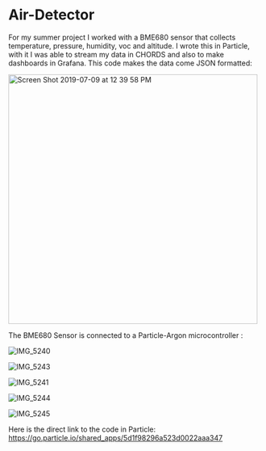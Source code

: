 # Air-Detector
For my summer project I worked with a BME680 sensor that collects temperature, pressure, humidity, voc and altitude. I wrote this in Particle, with it I was able to stream my data in CHORDS and also to make dashboards in Grafana. 
This code makes the data come JSON formatted:

<img width="494" alt="Screen Shot 2019-07-09 at 12 39 58 PM" src="https://user-images.githubusercontent.com/52417292/60910836-73c24500-a247-11e9-93b0-b4925ceb2b5f.png">

The BME680 Sensor is connected to a Particle-Argon microcontroller :

![IMG_5240](https://user-images.githubusercontent.com/52417292/60935696-667d7880-a290-11e9-8c80-dc73b09f66bb.jpg)

![IMG_5243](https://user-images.githubusercontent.com/52417292/60935725-7b5a0c00-a290-11e9-8e26-44f268a883ef.jpg)

![IMG_5241](https://user-images.githubusercontent.com/52417292/60935746-8d3baf00-a290-11e9-895b-0e580dab0eb4.jpg)

![IMG_5244](https://user-images.githubusercontent.com/52417292/60935768-9cbaf800-a290-11e9-8349-54d2701b77e6.jpg)

![IMG_5245](https://user-images.githubusercontent.com/52417292/60935779-a5abc980-a290-11e9-9c99-a80009c7f41c.jpg)

Here is the direct link to the code in Particle:
https://go.particle.io/shared_apps/5d1f98296a523d0022aaa347
